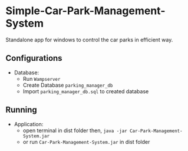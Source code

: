 # Simple-Car-Park-Management-System
Standalone app for windows to control the car parks in efficient way.

## Configurations
  - Database:
    - Run `Wampserver`
    - Create Database `parking_manager_db`
    - Import `parking_manager_db.sql` to created database

## Running
  - Application:
    - open terminal in dist folder then, `java -jar Car-Park-Management-System.jar`
    - or run `Car-Park-Management-System.jar` in dist folder
    
